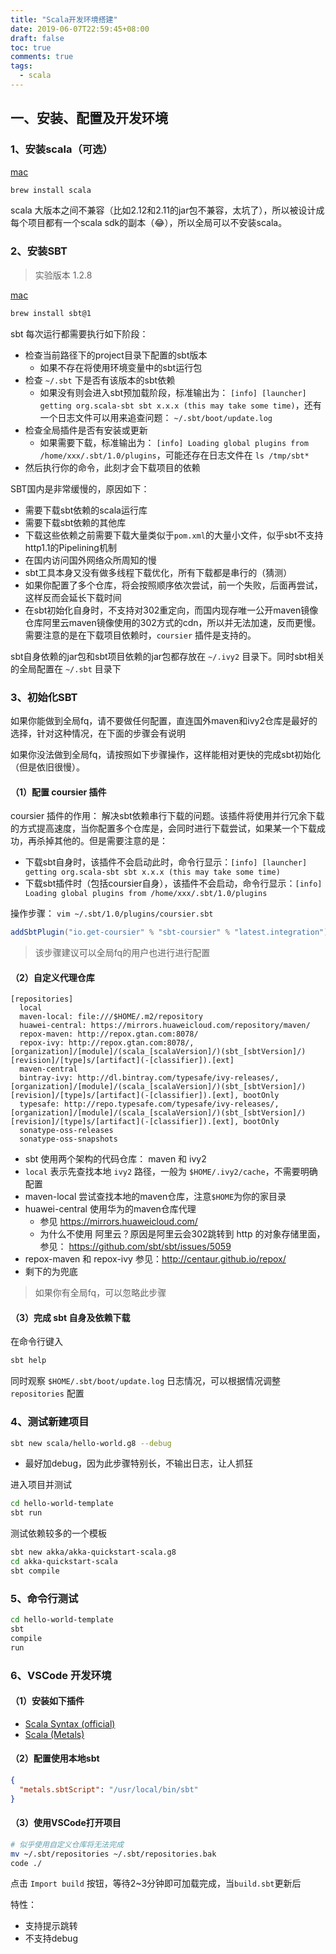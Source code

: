 ```yaml
---
title: "Scala开发环境搭建"
date: 2019-06-07T22:59:45+08:00
draft: false
toc: true
comments: true
tags:
  - scala
---
```


## 一、安装、配置及开发环境

### 1、安装scala（可选）

[mac](https://www.scala-lang.org/download/)

```bash
brew install scala
```

scala 大版本之间不兼容（比如2.12和2.11的jar包不兼容，太坑了），所以被设计成每个项目都有一个scala sdk的副本（😂），所以全局可以不安装scala。

### 2、安装SBT

> 实验版本 1.2.8

[mac](https://www.scala-sbt.org/download.html)

```bash
brew install sbt@1
```

sbt 每次运行都需要执行如下阶段：

* 检查当前路径下的project目录下配置的sbt版本
  * 如果不存在将使用环境变量中的sbt运行包
* 检查 `~/.sbt` 下是否有该版本的sbt依赖
  * 如果没有则会进入sbt预加载阶段，标准输出为： `[info] [launcher] getting org.scala-sbt sbt x.x.x (this may take some time)`，还有一个日志文件可以用来追查问题： `~/.sbt/boot/update.log`
* 检查全局插件是否有安装或更新
  * 如果需要下载，标准输出为： `[info] Loading global plugins from /home/xxx/.sbt/1.0/plugins`，可能还存在日志文件在 `ls /tmp/sbt*`
* 然后执行你的命令，此刻才会下载项目的依赖

SBT国内是非常缓慢的，原因如下：

* 需要下载sbt依赖的scala运行库
* 需要下载sbt依赖的其他库
* 下载这些依赖之前需要下载大量类似于`pom.xml`的大量小文件，似乎sbt不支持http1.1的Pipelining机制
* 在国内访问国外网络众所周知的慢
* sbt工具本身又没有做多线程下载优化，所有下载都是串行的（猜测）
* 如果你配置了多个仓库，将会按照顺序依次尝试，前一个失败，后面再尝试，这样反而会延长下载时间
* 在sbt初始化自身时，不支持对302重定向，而国内现存唯一公开maven镜像仓库阿里云maven镜像使用的302方式的cdn，所以并无法加速，反而更慢。需要注意的是在下载项目依赖时，`coursier` 插件是支持的。

sbt自身依赖的jar包和sbt项目依赖的jar包都存放在 `~/.ivy2` 目录下。同时sbt相关的全局配置在 `~/.sbt` 目录下

### 3、初始化SBT

如果你能做到全局fq，请不要做任何配置，直连国外maven和ivy2仓库是最好的选择，针对这种情况，在下面的步骤会有说明

如果你没法做到全局fq，请按照如下步骤操作，这样能相对更快的完成sbt初始化（但是依旧很慢）。

#### （1）配置 coursier 插件

coursier 插件的作用： 解决sbt依赖串行下载的问题。该插件将使用并行冗余下载的方式提高速度，当你配置多个仓库是，会同时进行下载尝试，如果某一个下载成功，再杀掉其他的。但是需要注意的是：

* 下载sbt自身时，该插件不会启动此时，命令行显示：`[info] [launcher] getting org.scala-sbt sbt x.x.x (this may take some time)`
* 下载sbt插件时（包括coursier自身），该插件不会启动，命令行显示：`[info] Loading global plugins from /home/xxx/.sbt/1.0/plugins`

操作步骤： `vim ~/.sbt/1.0/plugins/coursier.sbt`

```scala
addSbtPlugin("io.get-coursier" % "sbt-coursier" % "latest.integration")
```

> 该步骤建议可以全局fq的用户也进行进行配置

#### （2）自定义代理仓库

```
[repositories]
  local
  maven-local: file:///$HOME/.m2/repository
  huawei-central: https://mirrors.huaweicloud.com/repository/maven/
  repox-maven: http://repox.gtan.com:8078/
  repox-ivy: http://repox.gtan.com:8078/, [organization]/[module]/(scala_[scalaVersion]/)(sbt_[sbtVersion]/)[revision]/[type]s/[artifact](-[classifier]).[ext]
  maven-central
  bintray-ivy: http://dl.bintray.com/typesafe/ivy-releases/, [organization]/[module]/(scala_[scalaVersion]/)(sbt_[sbtVersion]/)[revision]/[type]s/[artifact](-[classifier]).[ext], bootOnly
  typesafe: http://repo.typesafe.com/typesafe/ivy-releases/, [organization]/[module]/(scala_[scalaVersion]/)(sbt_[sbtVersion]/)[revision]/[type]s/[artifact](-[classifier]).[ext], bootOnly
  sonatype-oss-releases
  sonatype-oss-snapshots
```

* sbt 使用两个架构的代码仓库： maven 和 ivy2
* `local` 表示先查找本地 `ivy2` 路径，一般为 `$HOME/.ivy2/cache`，不需要明确配置
* maven-local 尝试查找本地的maven仓库，注意`$HOME`为你的家目录
* huawei-central 使用华为的maven仓库代理
  * 参见 https://mirrors.huaweicloud.com/
  * 为什么不使用 阿里云？原因是阿里云会302跳转到 http 的对象存储里面，参见： https://github.com/sbt/sbt/issues/5059
* repox-maven 和 repox-ivy 参见：http://centaur.github.io/repox/
* 剩下的为兜底

> 如果你有全局fq，可以忽略此步骤

#### （3）完成 sbt 自身及依赖下载

在命令行键入

```bash
sbt help
```

同时观察 `$HOME/.sbt/boot/update.log` 日志情况，可以根据情况调整 `repositories` 配置

### 4、测试新建项目

```bash
sbt new scala/hello-world.g8 --debug
```

* 最好加debug，因为此步骤特别长，不输出日志，让人抓狂

进入项目并测试

```bash
cd hello-world-template
sbt run
```

测试依赖较多的一个模板

```bash
sbt new akka/akka-quickstart-scala.g8
cd akka-quickstart-scala
sbt compile
```

### 5、命令行测试

```bash
cd hello-world-template
sbt
compile
run
```

### 6、VSCode 开发环境

#### （1）安装如下插件

* [Scala Syntax (official)](https://marketplace.visualstudio.com/items?itemName=scala-lang.scala)
* [Scala (Metals)](https://marketplace.visualstudio.com/items?itemName=scalameta.metals)

#### （2）配置使用本地sbt

```json
{
  "metals.sbtScript": "/usr/local/bin/sbt"
}
```

#### （3）使用VSCode打开项目

```bash
# 似乎使用自定义仓库将无法完成
mv ~/.sbt/repositories ~/.sbt/repositories.bak
code ./
```

点击 `Import build` 按钮，等待2~3分钟即可加载完成，当`build.sbt`更新后

特性：

* 支持提示跳转
* 不支持debug
